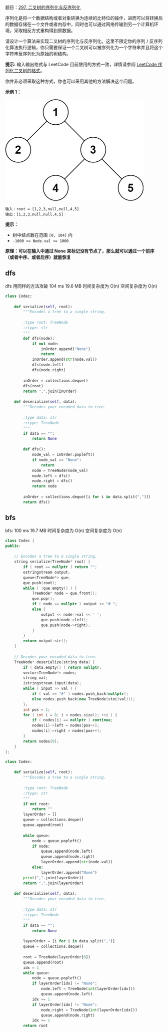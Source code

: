 题目：[297. 二叉树的序列化与反序列化](https://leetcode-cn.com/problems/serialize-and-deserialize-binary-tree/)

序列化是将一个数据结构或者对象转换为连续的比特位的操作，进而可以将转换后的数据存储在一个文件或者内存中，同时也可以通过网络传输到另一个计算机环境，采取相反方式重构得到原数据。

请设计一个算法来实现二叉树的序列化与反序列化。这里不限定你的序列 / 反序列化算法执行逻辑，你只需要保证一个二叉树可以被序列化为一个字符串并且将这个字符串反序列化为原始的树结构。

**提示:** 输入输出格式与 LeetCode 目前使用的方式一致，详情请参阅 [LeetCode 序列化二叉树的格式](https://leetcode.cn/faq/#binary-tree)。

你并非必须采取这种方式，你也可以采用其他的方法解决这个问题。

**示例 1：**

![img](../../img/serdeser.jpg)

```
输入：root = [1,2,3,null,null,4,5]
输出：[1,2,3,null,null,4,5]
```

**提示：**

- 树中结点数在范围 `[0, 104]` 内
- `-1000 <= Node.val <= 1000`

**原理：可以在输入中通过 None 来标记没有节点了，那么就可以通过一个前序（或者中序、或者后序）就能恢复**

## dfs

dfs 用同样的方法攻破 104 ms 19.6 MB 时间复杂度为 O(n) 空间复杂度为 O(n)

```python
class Codec:

    def serialize(self, root):
        """Encodes a tree to a single string.
        
        :type root: TreeNode
        :rtype: str
        """
        def dfs(node):
            if not node:
                inOrder.append("None")
                return 
            inOrder.append(str(node.val))
            dfs(node.left)
            dfs(node.right)

        inOrder = collections.deque()
        dfs(root)
        return ",".join(inOrder)

    def deserialize(self, data):
        """Decodes your encoded data to tree.
        
        :type data: str
        :rtype: TreeNode
        """
        if data == "":
            return None
        
        def dfs():
            node_val = inOrder.popleft()
            if node_val == "None":
                return
            node = TreeNode(node_val)
            node.left = dfs()
            node.right = dfs()
            return node

        inOrder = collections.deque([i for i in data.split(",")])
        return dfs()
```

## bfs

bfs: 100 ms 19.7 MB 时间复杂度为 O(n) 空间复杂度为 O(n)

```cpp
class Codec {
public:

    // Encodes a tree to a single string.
    string serialize(TreeNode* root) {
        if ( root == nullptr ) return "";
        ostringstream output;
        queue<TreeNode*> que;
        que.push(root);
        while ( !que.empty() ) {
            TreeNode* node = que.front();
            que.pop();
            if ( node == nullptr ) output << "# ";
            else {
                output << node->val << ' ';
                que.push(node->left);
                que.push(node->right);
            }
        }
        return output.str();
    }

    // Decodes your encoded data to tree.
    TreeNode* deserialize(string data) {
        if ( data.empty() ) return nullptr;
        vector<TreeNode*> nodes;
        string val;
        istringstream input(data);
        while ( input >> val ) {
            if ( val == "#" ) nodes.push_back(nullptr);
            else nodes.push_back(new TreeNode(stoi(val)));
        };
        int pos = 1;
        for ( int i = 0; i < nodes.size(); ++i ) {
            if ( nodes[i] == nullptr ) continue;
            nodes[i]->left = nodes[pos++];
            nodes[i]->right = nodes[pos++];
        }
        return nodes[0];
    }
};
```



```python
class Codec:

    def serialize(self, root):
        """Encodes a tree to a single string.
        
        :type root: TreeNode
        :rtype: str
        """
        if not root:
            return ""
        layerOrder = []
        queue = collections.deque()
        queue.append(root)

        while queue:
            node = queue.popleft()
            if node:
                queue.append(node.left)
                queue.append(node.right)
                layerOrder.append(str(node.val))
            else:
                layerOrder.append("None")
        print(",".join(layerOrder))
        return ",".join(layerOrder)
        
    def deserialize(self, data):
        """Decodes your encoded data to tree.
        
        :type data: str
        :rtype: TreeNode
        """
        if data == "":
            return None
            
        layerOrder = [i for i in data.split(",")]
        queue = collections.deque()

        root = TreeNode(layerOrder[0])
        queue.append(root)
        idx = 1
        while queue:
            node = queue.popleft()
            if layerOrder[idx] != "None":
                node.left = TreeNode(int(layerOrder[idx]))
                queue.append(node.left)
            idx += 1
            if layerOrder[idx] != "None":
                node.right = TreeNode(int(layerOrder[idx]))
                queue.append(node.right)
            idx += 1
        return root
```

### 